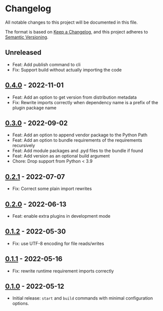 # Changelog

All notable changes to this project will be documented in this file.

The format is based on [Keep a Changelog](https://keepachangelog.com/en/1.0.0/), and this project adheres to [Semantic Versioning](https://semver.org/spec/v2.0.0.html).

## Unreleased

- Feat: Add publish command to cli
- Fix: Support build without actually importing the code

## [0.4.0] - 2022-11-01

- Feat: Add an option to get version from distribution metadata
- Fix: Rewrite imports correctly when dependency name is a prefix of the plugin package name

## [0.3.0] - 2022-09-02

- Feat: Add an option to append vendor package to the Python Path
- Feat: Add an option to bundle requirements of the requirements recursively
- Feat: Add module packages and .pyd files to the bundle if found
- Feat: Add version as an optional build argument
- Chore: Drop support from Python < 3.9

## [0.2.1] - 2022-07-07

- Fix: Correct some plain import rewrites

## [0.2.0] - 2022-06-13

- Feat: enable extra plugins in development mode

## [0.1.2] - 2022-05-30

- Fix: use UTF-8 encoding for file reads/writes

## [0.1.1] - 2022-05-16

- Fix: rewrite runtime requirement imports correctly

## [0.1.0] - 2022-05-12

- Initial release: `start` and `build` commands with minimal configuration options.

[0.1.0]: https://github.com/nlsfi/qgis-plugin-dev-tools/releases/tag/v0.1.0
[0.1.1]: https://github.com/nlsfi/qgis-plugin-dev-tools/releases/tag/v0.1.1
[0.1.2]: https://github.com/nlsfi/qgis-plugin-dev-tools/releases/tag/v0.1.2
[0.2.0]: https://github.com/nlsfi/qgis-plugin-dev-tools/releases/tag/v0.2.0
[0.2.1]: https://github.com/nlsfi/qgis-plugin-dev-tools/releases/tag/v0.2.1
[0.3.0]: https://github.com/nlsfi/qgis-plugin-dev-tools/releases/tag/v0.3.0
[0.4.0]: https://github.com/nlsfi/qgis-plugin-dev-tools/releases/tag/v0.4.0
